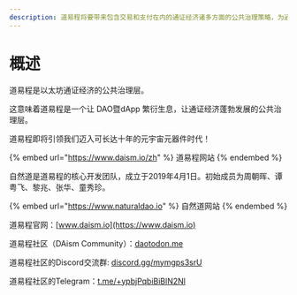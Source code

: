 ```yaml
---
description: 道易程将要带来包含交易和支付在内的通证经济诸多方面的公共治理策略，为通证经济的发展提供坚实的基础。
---
```


# 概述

道易程是以太坊通证经济的公共治理层。

这意味着道易程是一个让 DAO暨dApp 繁衍生息，让通证经济蓬勃发展的公共治理层。

道易程即将引领我们迈入可长达十年的元宇宙元器件时代！

{% embed url="https://www.daism.io/zh" %}
道易程网站
{% endembed %}

自然道是道易程的核心开发团队，成立于2019年4月1日。初始成员为周朝晖、谭粤飞、黎兆、张华、童秀珍。

{% embed url="https://www.naturaldao.io" %}
自然道网站
{% endembed %}

道易程官网：[www.daism.io](https://www.daism.io)

道易程社区（DAism Community）：[daotodon.me](https://daotodon.me)

道易程社区的Discord交流群: [discord.gg/mymgps3srU](https://discord.gg/mymgps3srU)

道易程社区的Telegram：[t.me/+ypbjPqbiBiBlN2Nl](https://t.me/+ypbjPqbiBiBlN2Nl)
